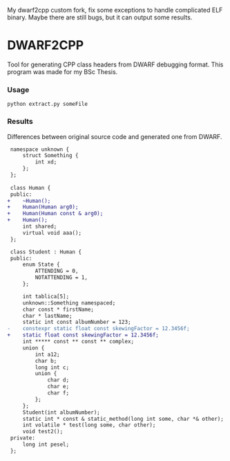 My dwarf2cpp custom fork, fix some exceptions to handle complicated ELF binary.
Maybe there are still bugs, but it can output some results.


# DWARF2CPP

Tool for generating CPP class headers from DWARF debugging format. This program was made for my BSc Thesis.

### Usage
```
python extract.py someFile
```

### Results
Differences between original source code and generated one from DWARF.

```diff
 namespace unknown {
     struct Something {
         int xd;
     };
 };
 
 class Human {
 public:
+    ~Human();   
+    Human(Human arg0);  
+    Human(Human const & arg0);  
+    Human();
     int shared;
     virtual void aaa();
 };

 class Student : Human {
 public:
     enum State {	
         ATTENDING = 0,	
         NOTATTENDING = 1,	
     };

     int tablica[5];
     unknown::Something namespaced;
     char const * firstName;
     char * lastName;
     static int const albumNumber = 123;
-    constexpr static float const skewingFactor = 12.3456f;
+    static float const skewingFactor = 12.3456f;
     int ***** const ** const ** complex;
     union {
         int a12;
         char b;
         long int c;
         union {
             char d;
             char e;
             char f;
         };
     };
     Student(int albumNumber);
     static int * const & static_method(long int some, char *& other);
     int volatile * test(long some, char other);
     void test2();
 private:
     long int pesel;
 };
```
